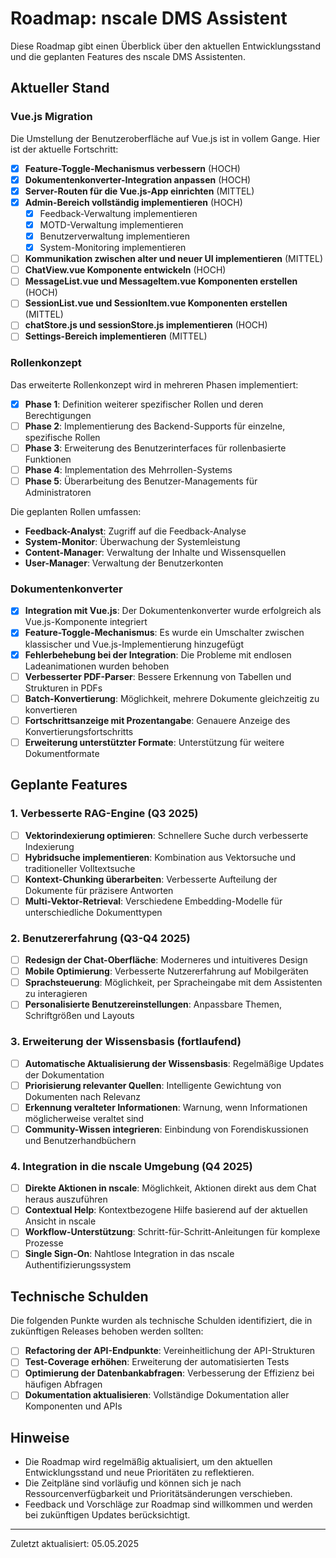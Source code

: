 # Roadmap: nscale DMS Assistent

Diese Roadmap gibt einen Überblick über den aktuellen Entwicklungsstand und die geplanten Features des nscale DMS Assistenten.

## Aktueller Stand

### Vue.js Migration
Die Umstellung der Benutzeroberfläche auf Vue.js ist in vollem Gange. Hier ist der aktuelle Fortschritt:

- [x] **Feature-Toggle-Mechanismus verbessern** (HOCH)
- [x] **Dokumentenkonverter-Integration anpassen** (HOCH)
- [x] **Server-Routen für die Vue.js-App einrichten** (MITTEL)
- [x] **Admin-Bereich vollständig implementieren** (HOCH)
  - [x] Feedback-Verwaltung implementieren
  - [x] MOTD-Verwaltung implementieren
  - [x] Benutzerverwaltung implementieren
  - [x] System-Monitoring implementieren
- [ ] **Kommunikation zwischen alter und neuer UI implementieren** (MITTEL)
- [ ] **ChatView.vue Komponente entwickeln** (HOCH)
- [ ] **MessageList.vue und MessageItem.vue Komponenten erstellen** (HOCH)
- [ ] **SessionList.vue und SessionItem.vue Komponenten erstellen** (MITTEL)
- [ ] **chatStore.js und sessionStore.js implementieren** (HOCH)
- [ ] **Settings-Bereich implementieren** (MITTEL)

### Rollenkonzept

Das erweiterte Rollenkonzept wird in mehreren Phasen implementiert:

- [x] **Phase 1**: Definition weiterer spezifischer Rollen und deren Berechtigungen
- [ ] **Phase 2**: Implementierung des Backend-Supports für einzelne, spezifische Rollen
- [ ] **Phase 3**: Erweiterung des Benutzerinterfaces für rollenbasierte Funktionen
- [ ] **Phase 4**: Implementation des Mehrrollen-Systems
- [ ] **Phase 5**: Überarbeitung des Benutzer-Managements für Administratoren

Die geplanten Rollen umfassen:
- **Feedback-Analyst**: Zugriff auf die Feedback-Analyse
- **System-Monitor**: Überwachung der Systemleistung
- **Content-Manager**: Verwaltung der Inhalte und Wissensquellen
- **User-Manager**: Verwaltung der Benutzerkonten

### Dokumentenkonverter

- [x] **Integration mit Vue.js**: Der Dokumentenkonverter wurde erfolgreich als Vue.js-Komponente integriert
- [x] **Feature-Toggle-Mechanismus**: Es wurde ein Umschalter zwischen klassischer und Vue.js-Implementierung hinzugefügt
- [x] **Fehlerbehebung bei der Integration**: Die Probleme mit endlosen Ladeanimationen wurden behoben
- [ ] **Verbesserter PDF-Parser**: Bessere Erkennung von Tabellen und Strukturen in PDFs
- [ ] **Batch-Konvertierung**: Möglichkeit, mehrere Dokumente gleichzeitig zu konvertieren
- [ ] **Fortschrittsanzeige mit Prozentangabe**: Genauere Anzeige des Konvertierungsfortschritts
- [ ] **Erweiterung unterstützter Formate**: Unterstützung für weitere Dokumentformate

## Geplante Features

### 1. Verbesserte RAG-Engine (Q3 2025)

- [ ] **Vektorindexierung optimieren**: Schnellere Suche durch verbesserte Indexierung
- [ ] **Hybridsuche implementieren**: Kombination aus Vektorsuche und traditioneller Volltextsuche
- [ ] **Kontext-Chunking überarbeiten**: Verbesserte Aufteilung der Dokumente für präzisere Antworten
- [ ] **Multi-Vektor-Retrieval**: Verschiedene Embedding-Modelle für unterschiedliche Dokumenttypen

### 2. Benutzererfahrung (Q3-Q4 2025)

- [ ] **Redesign der Chat-Oberfläche**: Moderneres und intuitiveres Design
- [ ] **Mobile Optimierung**: Verbesserte Nutzererfahrung auf Mobilgeräten
- [ ] **Sprachsteuerung**: Möglichkeit, per Spracheingabe mit dem Assistenten zu interagieren
- [ ] **Personalisierte Benutzereinstellungen**: Anpassbare Themen, Schriftgrößen und Layouts

### 3. Erweiterung der Wissensbasis (fortlaufend)

- [ ] **Automatische Aktualisierung der Wissensbasis**: Regelmäßige Updates der Dokumentation
- [ ] **Priorisierung relevanter Quellen**: Intelligente Gewichtung von Dokumenten nach Relevanz
- [ ] **Erkennung veralteter Informationen**: Warnung, wenn Informationen möglicherweise veraltet sind
- [ ] **Community-Wissen integrieren**: Einbindung von Forendiskussionen und Benutzerhandbüchern

### 4. Integration in die nscale Umgebung (Q4 2025)

- [ ] **Direkte Aktionen in nscale**: Möglichkeit, Aktionen direkt aus dem Chat heraus auszuführen
- [ ] **Contextual Help**: Kontextbezogene Hilfe basierend auf der aktuellen Ansicht in nscale
- [ ] **Workflow-Unterstützung**: Schritt-für-Schritt-Anleitungen für komplexe Prozesse
- [ ] **Single Sign-On**: Nahtlose Integration in das nscale Authentifizierungssystem

## Technische Schulden

Die folgenden Punkte wurden als technische Schulden identifiziert, die in zukünftigen Releases behoben werden sollten:

- [ ] **Refactoring der API-Endpunkte**: Vereinheitlichung der API-Strukturen
- [ ] **Test-Coverage erhöhen**: Erweiterung der automatisierten Tests
- [ ] **Optimierung der Datenbankabfragen**: Verbesserung der Effizienz bei häufigen Abfragen
- [ ] **Dokumentation aktualisieren**: Vollständige Dokumentation aller Komponenten und APIs

## Hinweise

- Die Roadmap wird regelmäßig aktualisiert, um den aktuellen Entwicklungsstand und neue Prioritäten zu reflektieren.
- Die Zeitpläne sind vorläufig und können sich je nach Ressourcenverfügbarkeit und Prioritätsänderungen verschieben.
- Feedback und Vorschläge zur Roadmap sind willkommen und werden bei zukünftigen Updates berücksichtigt.

---

Zuletzt aktualisiert: 05.05.2025